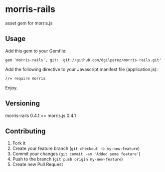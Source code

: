 morris-rails
============

asset gem for morris.js

## Usage

Add this gem to your Gemfile:

    gem 'morris-rails', git: 'git://github.com/dgilperez/morris-rails.git'

Add the following directive to your Javascript manifest file (application.js):

    //= require morris

Enjoy.

## Versioning

morris-rails 0.4.1 == morris.js 0.4.1


## Contributing

1. Fork it
2. Create your feature branch (`git checkout -b my-new-feature`)
3. Commit your changes (`git commit -am 'Added some feature'`)
4. Push to the branch (`git push origin my-new-feature`)
5. Create new Pull Request

